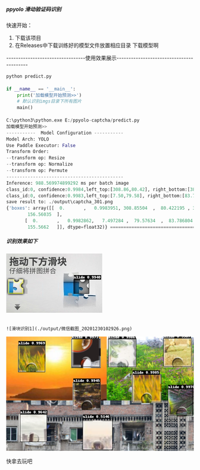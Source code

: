 

#####  ppyolo 滑动验证码识别

快速开始：

1. 下载该项目
2. 在Releases中下载训练好的模型文件放置相应目录 下载模型啊


---------------------------------使用效果展示-----------------------------------------
```python
python predict.py

if __name__ == '__main__':
    print('加载模型开始预测>>')
    # 默认识别imgs目录下所有图片
    main()

C:\python3\python.exe E:/ppyolo-captcha/predict.py
加载模型开始预测>>
-----------  Model Configuration -----------
Model Arch: YOLO
Use Paddle Executor: False
Transform Order: 
--transform op: Resize
--transform op: Normalize
--transform op: Permute
--------------------------------------------
Inference: 988.569974899292 ms per batch image
class_id:0, confidence:0.9984,left_top:[308.86,80.42], right_bottom:[386.09,156.56]
class_id:0, confidence:0.9983,left_top:[7.50,79.58], right_bottom:[83.79,155.57]
save result to: ./output\captcha_301.png
{'boxes': array([[  0.       ,   0.9983951, 308.85504  ,  80.422195 , 386.08887  ,
        156.56035  ],
       [  0.       ,   0.9982862,   7.497284 ,  79.57634  ,  83.786804 ,
        155.5662   ]], dtype=float32)} ===============================================

```



##### 识别效果如下

![`极验验证吗识别`](./output/微信截图_20201230095542.png)

 																				![滑块识别1](./output/微信截图_20201230102926.png)

![滑块识别2](./output/微信截图_20201230104114.png)



快拿去玩吧

